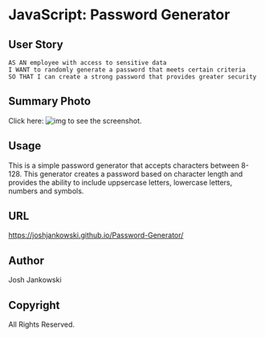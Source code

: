 # JavaScript: Password Generator
## User Story

```
AS AN employee with access to sensitive data
I WANT to randomly generate a password that meets certain criteria
SO THAT I can create a strong password that provides greater security
```

## Summary Photo

Click here: ![img](../assets/screenshot.PNG) to see the screenshot.

## Usage

This is a simple password generator that accepts characters between 8-128. This generator creates a password based on character length and provides the ability to include uppsercase letters, lowercase letters, numbers and symbols.

## URL

https://joshjankowski.github.io/Password-Generator/

## Author

Josh Jankowski

## Copyright
All Rights Reserved.